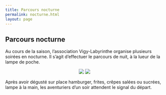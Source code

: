 ```yaml
---
title: Parcours nocturne
permalink: nocturne.html
layout: page
---
```


## Parcours nocturne


Au cours de la saison, l’association Vigy-Labyrinthe organise plusieurs soirées en nocturne. Il s’agit d’effectuer le parcours de nuit, à la lueur de la lampe de poche.
 
 <center>
<img style="display:inline-block;" src="{{ site.baseurl }}public/img/nocturne.jpg"></img>
<img style="display:inline-block;" src="{{ site.baseurl }}public/img/evelyne.jpg"></img>
</center>

Après avoir dégusté sur place hamburger, frites, crêpes salées ou sucrées, lampe à la main, les aventuriers d’un soir attendent le signal du départ.



